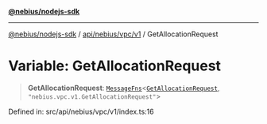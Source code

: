 [**@nebius/nodejs-sdk**](../../../../../README.md)

***

[@nebius/nodejs-sdk](../../../../../README.md) / [api/nebius/vpc/v1](../README.md) / GetAllocationRequest

# Variable: GetAllocationRequest

> **GetAllocationRequest**: [`MessageFns`](../../../../../runtime/protos/core/interfaces/MessageFns.md)\<[`GetAllocationRequest`](../interfaces/GetAllocationRequest.md), `"nebius.vpc.v1.GetAllocationRequest"`\>

Defined in: src/api/nebius/vpc/v1/index.ts:16
